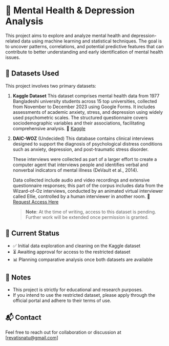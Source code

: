 # 🧠 Mental Health & Depression Analysis

This project aims to explore and analyze mental health and depression-related data using machine learning and statistical techniques. The goal is to uncover patterns, correlations, and potential predictive features that can contribute to better understanding and early identification of mental health issues.

## 📂 Datasets Used

This project involves two primary datasets:

1. **Kaggle Dataset**
   This dataset comprises mental health data from 1977 Bangladeshi university students across 15 top universities, collected from November to December 2023 using Google Forms. It includes assessments of academic anxiety, stress, and depression using widely used psychometric scales. The structured questionnaire covers sociodemographic variables and their associations, facilitating comprehensive analysis. 
   🔗 [Kaggle](https://www.kaggle.com/datasets/mohsenzergani/bangladeshi-university-students-mental-health)

2. **DAIC-WOZ** (Undecided)
   This database contains clinical interviews designed to support the diagnosis of psychological distress conditions such as anxiety, depression, and post-traumatic stress disorder. 
   
   These interviews were collected as part of a larger effort to create a computer agent that interviews people and identifies verbal and nonverbal indicators of mental illness (DeVault et al., 2014).  
   
   Data collected include audio and video recordings and extensive questionnaire responses; this part of the corpus includes data from the Wizard-of-Oz interviews, conducted by an animated virtual interviewer called Ellie, controlled by a human interviewer in another room.
   🔗 [Request Access Here](https://dcapswoz.ict.usc.edu/daic-woz-database-download/) 

   > **Note**: At the time of writing, access to this dataset is pending. Further work will be extended once permission is granted.

## 🚧 Current Status

* ✅ Initial data exploration and cleaning on the Kaggle dataset
* ⏳ Awaiting approval for access to the restricted dataset
* 📊 Planning comparative analysis once both datasets are available

## 📌 Notes

* This project is strictly for educational and research purposes.
* If you intend to use the restricted dataset, please apply through the official portal and adhere to their terms of use.

## 📬 Contact

Feel free to reach out for collaboration or discussion at \[[revatisnatu@gmail.com](mailto:revatisnatu@gmail.com)]

